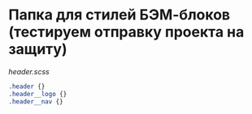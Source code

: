 # Папка для стилей БЭМ-блоков (тестируем отправку проекта на защиту)

_header.scss_

```css
.header {}
.header__logo {}
.header__nav {}
```

